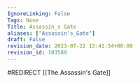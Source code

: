 ```yaml
---
IgnoreLinking: False
Tags: None
Title: Assassin_s Gate
aliases: ["Assassin's_Gate"]
draft: False
revision_date: 2023-07-22 13:41:34+00:00
revision_id: 103589
---
```


#REDIRECT [[The Assassin's Gate]]